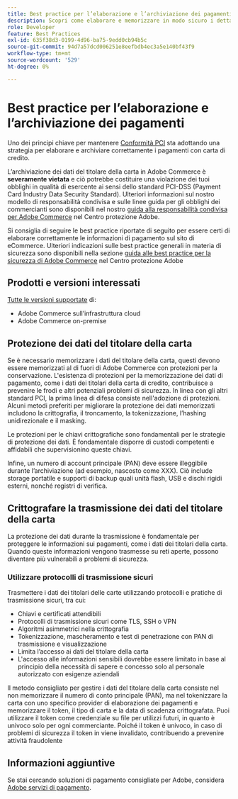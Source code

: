 ```yaml
---
title: Best practice per l’elaborazione e l’archiviazione dei pagamenti
description: Scopri come elaborare e memorizzare in modo sicuro i dettagli di pagamento
role: Developer
feature: Best Practices
exl-id: 635f38d3-0199-4d96-ba75-9edd0cb94b5c
source-git-commit: 94d7a57dcd006251e8eefbdb4ec3a5e140bf43f9
workflow-type: tm+mt
source-wordcount: '529'
ht-degree: 0%

---
```


# Best practice per l’elaborazione e l’archiviazione dei pagamenti

Uno dei principi chiave per mantenere [Conformità PCI](https://experienceleague.adobe.com/docs/commerce-admin/start/compliance/payments/compliance-pci.html) sta adottando una strategia per elaborare e archiviare correttamente i pagamenti con carta di credito.

L’archiviazione dei dati del titolare della carta in Adobe Commerce è **severamente vietata** e ciò potrebbe costituire una violazione dei tuoi obblighi in qualità di esercente ai sensi dello standard PCI-DSS (Payment Card Industry Data Security Standard). Ulteriori informazioni sul nostro modello di responsabilità condivisa e sulle linee guida per gli obblighi dei commercianti sono disponibili nel nostro [guida alla responsabilità condivisa per Adobe Commerce](https://www.adobe.com/content/dam/cc/en/trust-center/ungated/whitepapers/experience-cloud/adobe-commerce-shared-responsibility-guide.pdf) nel Centro protezione Adobe.

Si consiglia di seguire le best practice riportate di seguito per essere certi di elaborare correttamente le informazioni di pagamento sul sito di eCommerce. Ulteriori indicazioni sulle best practice generali in materia di sicurezza sono disponibili nella sezione [guida alle best practice per la sicurezza di Adobe Commerce](https://www.adobe.com/content/dam/cc/en/trust-center/ungated/whitepapers/experience-cloud/adobe-commerce-best-practices-guide.pdf) nel Centro protezione Adobe

## Prodotti e versioni interessati

[Tutte le versioni supportate](../../../release/versions.md) di:

* Adobe Commerce sull’infrastruttura cloud
* Adobe Commerce on-premise

## Protezione dei dati del titolare della carta

Se è necessario memorizzare i dati del titolare della carta, questi devono essere memorizzati al di fuori di Adobe Commerce con protezioni per la conservazione. L&#39;esistenza di protezioni per la memorizzazione dei dati di pagamento, come i dati dei titolari della carta di credito, contribuisce a prevenire le frodi e altri potenziali problemi di sicurezza. In linea con gli altri standard PCI, la prima linea di difesa consiste nell&#39;adozione di protezioni. Alcuni metodi preferiti per migliorare la protezione dei dati memorizzati includono la crittografia, il troncamento, la tokenizzazione, l’hashing unidirezionale e il masking.

Le protezioni per le chiavi crittografiche sono fondamentali per le strategie di protezione dei dati. È fondamentale disporre di custodi competenti e affidabili che supervisionino queste chiavi.

Infine, un numero di account principale (PAN) deve essere illeggibile durante l’archiviazione (ad esempio, nascosto come XXX). Ciò include storage portatile e supporti di backup quali unità flash, USB e dischi rigidi esterni, nonché registri di verifica.

## Crittografare la trasmissione dei dati del titolare della carta

La protezione dei dati durante la trasmissione è fondamentale per proteggere le informazioni sui pagamenti, come i dati dei titolari della carta. Quando queste informazioni vengono trasmesse su reti aperte, possono diventare più vulnerabili a problemi di sicurezza.

### Utilizzare protocolli di trasmissione sicuri

Trasmettere i dati dei titolari delle carte utilizzando protocolli e pratiche di trasmissione sicuri, tra cui:

* Chiavi e certificati attendibili
* Protocolli di trasmissione sicuri come TLS, SSH o VPN
* Algoritmi asimmetrici nella crittografia
* Tokenizzazione, mascheramento e test di penetrazione con PAN di trasmissione e visualizzazione
* Limita l’accesso ai dati del titolare della carta
* L&#39;accesso alle informazioni sensibili dovrebbe essere limitato in base al principio della necessità di sapere e concesso solo al personale autorizzato con esigenze aziendali

Il metodo consigliato per gestire i dati del titolare della carta consiste nel non memorizzare il numero di conto principale (PAN), ma nel tokenizzare la carta con uno specifico provider di elaborazione dei pagamenti e memorizzare il token, il tipo di carta e la data di scadenza crittografata. Puoi utilizzare il token come credenziale su file per utilizzi futuri, in quanto è univoco solo per ogni commerciante. Poiché il token è univoco, in caso di problemi di sicurezza il token in viene invalidato, contribuendo a prevenire attività fraudolente

## Informazioni aggiuntive

Se stai cercando soluzioni di pagamento consigliate per Adobe, considera [Adobe servizi di pagamento](https://experienceleague.adobe.com/docs/commerce-merchant-services/payment-services/overview.html).
